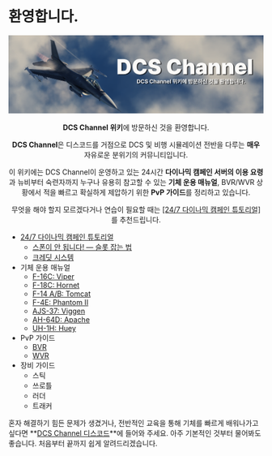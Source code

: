 # 환영합니다.
![](https://raw.githubusercontent.com/dcs-c/dcs-c.github.io/refs/heads/main/docs/images/fsg.png)

<p><center><b>DCS Channel 위키</b>에 방문하신 것을 환영합니다.</center></p>
<p><center><b>DCS Channel</b>은 디스코드를 거점으로 DCS 및 비행 시뮬레이션 전반을 다루는 <b>매우</b> 자유로운 분위기의 커뮤니티입니다.</center></p>
<p><center>이 위키에는 DCS Channel이 운영하고 있는 24시간 <b>다이나믹 캠페인 서버의 이용 요령</b>과 뉴비부터 숙련자까지 누구나 유용히 참고할 수 있는 <b>기체 운용 매뉴얼</b>, BVR/WVR 상황에서 적을 빠르고 확실하게 제압하기 위한 <b>PvP 가이드</b>를 정리하고 있습니다.</center></p>
<p><center>무엇을 해야 할지 모르겠다거나 연습이 필요할 때는 <a href=/서버>[24/7 다이나믹 캠페인 튜토리얼]</a>를 추천드립니다.</center></p>

* [24/7 다이나믹 캠페인 튜토리얼](/서버)
    * [스폰이 안 됩니다! — 슬롯 잡는 법](/서버/슬롯)
    * [크레딧 시스템](/서버/크레딧)
* 기체 운용 매뉴얼
    * [F-16C: Viper](/매뉴얼/f16)
    * [F-18C: Hornet](/매뉴얼/f18)
    * [F-14 A/B: Tomcat](/매뉴얼/f14)
    * [F-4E: Phantom II](/매뉴얼/f4)
    * [AJS-37: Viggen](/매뉴얼/ajs37)
    * [AH-64D: Apache](/매뉴얼/ah64)
    * [UH-1H: Huey](/매뉴얼/uh1)
* PvP 가이드
    * [BVR](/가이드/bvr)
    * [WVR](/가이드/wvr)
* 장비 가이드
    * 스틱
    * 쓰로틀
    * 러더
    * 트래커

혼자 해결하기 힘든 문제가 생겼거나, 전반적인 교육을 통해 기체를 빠르게 배워나가고 싶다면 **[DCS Channel 디스코드](https://discord.gg/KMbDscMp9a)**에 들어와 주세요. 아주 기본적인 것부터 물어봐도 좋습니다. 처음부터 끝까지 쉽게 알려드리겠습니다.
